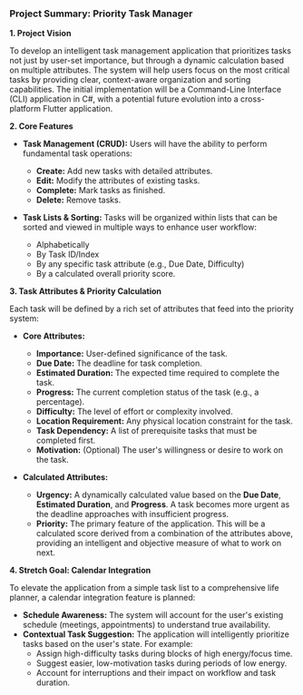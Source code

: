 ### **Project Summary: Priority Task Manager**

**1. Project Vision**

To develop an intelligent task management application that prioritizes tasks not just by user-set importance, but through a dynamic calculation based on multiple attributes. The system will help users focus on the most critical tasks by providing clear, context-aware organization and sorting capabilities. The initial implementation will be a Command-Line Interface (CLI) application in C#, with a potential future evolution into a cross-platform Flutter application.

**2. Core Features**

*   **Task Management (CRUD):** Users will have the ability to perform fundamental task operations:
    *   **Create:** Add new tasks with detailed attributes.
    *   **Edit:** Modify the attributes of existing tasks.
    *   **Complete:** Mark tasks as finished.
    *   **Delete:** Remove tasks.

*   **Task Lists & Sorting:** Tasks will be organized within lists that can be sorted and viewed in multiple ways to enhance user workflow:
    *   Alphabetically
    *   By Task ID/Index
    *   By any specific task attribute (e.g., Due Date, Difficulty)
    *   By a calculated overall priority score.

**3. Task Attributes & Priority Calculation**

Each task will be defined by a rich set of attributes that feed into the priority system:

*   **Core Attributes:**
    *   **Importance:** User-defined significance of the task.
    *   **Due Date:** The deadline for task completion.
    *   **Estimated Duration:** The expected time required to complete the task.
    *   **Progress:** The current completion status of the task (e.g., a percentage).
    *   **Difficulty:** The level of effort or complexity involved.
    *   **Location Requirement:** Any physical location constraint for the task.
    *   **Task Dependency:** A list of prerequisite tasks that must be completed first.
    *   **Motivation:** (Optional) The user's willingness or desire to work on the task.

*   **Calculated Attributes:**
    *   **Urgency:** A dynamically calculated value based on the **Due Date**, **Estimated Duration**, and **Progress**. A task becomes more urgent as the deadline approaches with insufficient progress.
    *   **Priority:** The primary feature of the application. This will be a calculated score derived from a combination of the attributes above, providing an intelligent and objective measure of what to work on next.

**4. Stretch Goal: Calendar Integration**

To elevate the application from a simple task list to a comprehensive life planner, a calendar integration feature is planned:

*   **Schedule Awareness:** The system will account for the user's existing schedule (meetings, appointments) to understand true availability.
*   **Contextual Task Suggestion:** The application will intelligently prioritize tasks based on the user's state. For example:
    *   Assign high-difficulty tasks during blocks of high energy/focus time.
    *   Suggest easier, low-motivation tasks during periods of low energy.
    *   Account for interruptions and their impact on workflow and task duration.